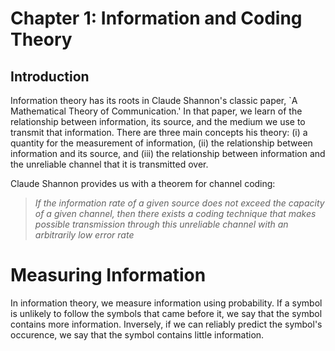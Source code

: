 # Chapter 1: Information and Coding Theory

## Introduction
Information theory has its roots in Claude Shannon's classic paper,
`A Mathematical Theory of Communication.' In that paper, we learn of
the relationship between information, its source, and the medium we
use to transmit that information. There are three main concepts his
theory:
(i) a quantity for the measurement of information,
(ii) the relationship between information and its source, and
(iii) the relationship between information and the unreliable
channel that it is transmitted over.

Claude Shannon provides us with a theorem for channel coding:

> *If the information rate of a given source does not exceed the*
> *capacity of a given channel, then there exists a coding*
> *technique that makes possible transmission through this*
> *unreliable channel with an arbitrarily low error rate*

# Measuring Information
In information theory, we measure information using probability. If
a symbol is unlikely to follow the symbols that came before it, we
say that the symbol contains more information. Inversely, if we can
reliably predict the symbol's occurence, we say that the symbol contains
little information.
